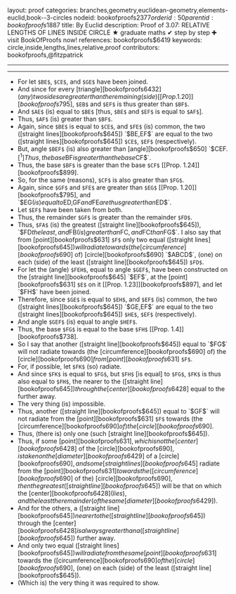 layout: proof
categories: branches,geometry,euclidean-geometry,elements-euclid,book--3-circles
nodeid: bookofproofs$2377
orderid: 50
parentid: bookofproofs$1887
title: By Euclid
description:  Proof of 3.07: RELATIVE LENGTHS OF LINES INSIDE CIRCLE &#9733; graduate maths &#10004; step by step &#10010; visit BookOfProofs now!
references: bookofproofs$6419
keywords: circle,inside,lengths,lines,relative,proof
contributors: bookofproofs,@fitzpatrick

---


---



* For let `$BE$`, `$CE$`, and `$GE$` have been joined.
* And since for every [triangle][bookofproofs$6432] (any) two sides are greater than the remaining (side) [[Prop. 1.20]][bookofproofs$795], `$EB$` and `$EF$` is thus greater than `$BF$`.
* And `$AE$` (is) equal to `$BE$` [thus, `$BE$` and `$EF$` is equal to `$AF$`].
* Thus, `$AF$` (is) greater than `$BF$`.
* Again, since `$BE$` is equal to `$CE$`, and `$FE$` (is) common, the two ([straight lines][bookofproofs$645]) `$BE$`, `$EF$` are equal to the two ([straight lines][bookofproofs$645]) `$CE$`, `$EF$` (respectively).
* But, angle `$BEF$` (is) also greater than [angle][bookofproofs$650] `$CEF$`.[^1] Thus, the base `$BF$` is greater than the base `$CF$`.
* Thus, the base `$BF$` is greater than the base `$CF$` [[Prop. 1.24]][bookofproofs$899].
* So, for the same (reasons), `$CF$` is also greater than `$FG$`.
* Again, since `$GF$` and `$FE$` are greater than `$EG$` [[Prop. 1.20]][bookofproofs$795], and `$EG$` (is) equal to `$ED$`, `$GF$` and `$FE$` are thus greater than `$ED$`.
* Let `$EF$` have been taken from both.
* Thus, the remainder `$GF$` is greater than the remainder `$FD$`.
* Thus, `$FA$` (is) the greatest ([straight line][bookofproofs$645]), `$FD$` the least, and `$FB$` (is) greater than `$FC$`, and `$FC$` than `$FG$`.
I also say that from [point][bookofproofs$631] `$F$` only two equal ([straight lines][bookofproofs$645]) will radiate towards (the [circumference][bookofproofs$690] of) [circle][bookofproofs$690] `$ABCD$`, (one) on each (side) of the least ([straight line][bookofproofs$645]) `$FD$`.
* For let the (angle) `$FEH$`, equal to angle `$GEF$`, have been constructed on the [straight line][bookofproofs$645] `$EF$`, at the [point][bookofproofs$631] `$E$` on it [[Prop. 1.23]][bookofproofs$897], and let `$FH$` have been joined.
* Therefore, since `$GE$` is equal to `$EH$`, and `$EF$` (is) common, the two ([straight lines][bookofproofs$645]) `$GE$`, `$EF$` are equal to the two ([straight lines][bookofproofs$645]) `$HE$`, `$EF$` (respectively).
* And angle `$GEF$` (is) equal to angle `$HEF$`.
* Thus, the base `$FG$` is equal to the base `$FH$` [[Prop. 1.4]][bookofproofs$738].
* So I say that another ([straight line][bookofproofs$645]) equal to `$FG$` will not radiate towards (the [circumference][bookofproofs$690] of) the [circle][bookofproofs$690] from [point][bookofproofs$631] `$F$`.
* For, if possible, let `$FK$` (so) radiate.
* And since `$FK$` is equal to `$FG$`, but `$FH$` [is equal] to `$FG$`, `$FK$` is thus also equal to `$FH$`, the nearer to the ([straight line][bookofproofs$645]) through the [center][bookofproofs$6428] equal to the further away.
* The very thing (is) impossible.
* Thus, another ([straight line][bookofproofs$645]) equal to `$GF$` will not radiate from the [point][bookofproofs$631] `$F$` towards (the [circumference][bookofproofs$690] of) the [circle][bookofproofs$690].
* Thus, (there is) only one (such [straight line][bookofproofs$645]).
* Thus, if some [point][bookofproofs$631], which is not the [center][bookofproofs$6428] of the [circle][bookofproofs$690], is taken on the [diameter][bookofproofs$6429] of a [circle][bookofproofs$690], and some [straight lines][bookofproofs$645] radiate from the [point][bookofproofs$631] towards the ([circumference][bookofproofs$690] of the) [circle][bookofproofs$690], then the greatest ([straight line][bookofproofs$645]) will be that on which the [center][bookofproofs$6428] (lies), and the least the remainder (of the same [diameter][bookofproofs$6429]).
* And for the others, a ([straight line][bookofproofs$645]) nearer to the ([straight line][bookofproofs$645]) through the [center][bookofproofs$6428] is always greater than a ([straight line][bookofproofs$645]) further away.
* And only two equal ([straight lines][bookofproofs$645]) will radiate from the same [point][bookofproofs$631] towards the ([circumference][bookofproofs$690] of the) [circle][bookofproofs$690], (one) on each (side) of the least ([straight line][bookofproofs$645]).
* (Which is) the very thing it was required to show.

[^1]: This is not proved, except by reference to the figure (translator's note).
